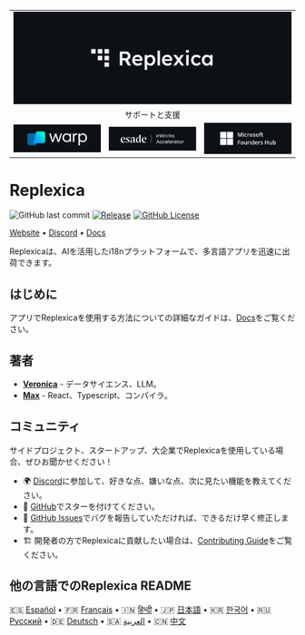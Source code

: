 <table width="100%">
    <tr>
        <td colspan="3">
            <a href="https://replexica.com">
                <img src="/content/banner.dark.png" width="100%" />
            </a>
        </td>
    </tr>
    <tr>
        <td colspan="3" align="center">
            サポートと支援
        </td>
    </tr>
    <tr>
        <td width="33%">
            <a target="_blank" href="https://www.warp.dev/?utm_source=github&utm_medium=referral&utm_campaign=replexica_20240626">
                <img src="/content/warp.dark.png" />
            </a>
        </td>
        <td width="33%">
            <a target="_blank" href="https://www.esade.edu/en/learning-innovation/rambla/eworks">
                <img src="/content/eworks.dark.png" />
            </a>
        </td>
        <td width="33%">
            <a target="_blank" href="https://foundershub.startups.microsoft.com">
                <img src="/content/ms-f-hub.dark.png" />
            </a>
        </td>
    </tr>
</table>

# Replexica

![GitHub last commit](https://img.shields.io/github/last-commit/replexica/replexica)
[![Release](https://github.com/replexica/replexica/actions/workflows/release.yml/badge.svg)](https://github.com/replexica/replexica/actions/workflows/release.yml)
[![GitHub License](https://img.shields.io/github/license/replexica/replexica)](https://github.com/replexica/replexica/blob/main/LICENSE.md)

[Website](https://replexica.com) •
[Discord](https://replexica.com/go/discord) •
[Docs](https://replexica.com/go/docs)

Replexicaは、AIを活用したi18nプラットフォームで、多言語アプリを迅速に出荷できます。

## はじめに

アプリでReplexicaを使用する方法についての詳細なガイドは、[Docs](https://replexica.com/go/docs)をご覧ください。

## 著者

* **[Veronica](https://github.com/vrcprl)** - データサイエンス、LLM。
* **[Max](https://github.com/maxprilutskiy)** - React、Typescript、コンパイラ。

## コミュニティ

サイドプロジェクト、スタートアップ、大企業でReplexicaを使用している場合、ぜひお聞かせください！

* 🌍 [Discord](https://discord.gg/GeK6AuSqzw)に参加して、好きな点、嫌いな点、次に見たい機能を教えてください。
* 🌟 [GitHub](https://github.com/replexica/replexica)でスターを付けてください。
* 🐞 [GitHub Issues](https://github.com/replexica/replexica/issues)でバグを報告していただければ、できるだけ早く修正します。
* 🏗️ 開発者の方でReplexicaに貢献したい場合は、[Contributing Guide](./CONTRIBUTING.md)をご覧ください。

## 他の言語でのReplexica README

🇪🇸 [Español](/readme/es.md) •
🇫🇷 [Français](/readme/fr.md) •
🇮🇳 [हिन्दी](/readme/hi.md) •
🇯🇵 [日本語](/readme/ja.md) •
🇰🇷 [한국어](/readme/ko.md) •
🇷🇺 [Русский](/readme/ru.md) •
🇩🇪 [Deutsch](/readme/de.md) •
🇸🇦 [العربية](/readme/ar.md) •
🇨🇳 [中文](/readme/zh.md)
